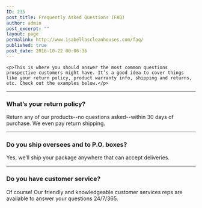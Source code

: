 ```yaml
---
ID: 235
post_title: Frequently Asked Questions (FAQ)
author: admin
post_excerpt: ""
layout: page
permalink: http://www.isabellascleanhouses.com/faq/
published: true
post_date: 2016-10-22 00:06:36
---
```


	<p>This is where you should answer the most common questions prospective customers might have. It’s a good idea to cover things like your return policy, product warranty info, shipping and returns, etc. Check out the examples below.</p>
<hr />
<h3>What’s your return policy?</h3>
<p>Return any of our products--no questions asked--within 30 days of purchase. We even pay return shipping.</p>
<hr />
<h3>Do you ship oversees and to P.O. boxes?</h3>
<p>Yes, we’ll ship your package anywhere that can accept deliveries.</p>
<hr />
<h3>Do you have customer service?</h3>
<p>Of course! Our friendly and knowledgeable customer services reps are available to answer your questions 24/7/365.</p>